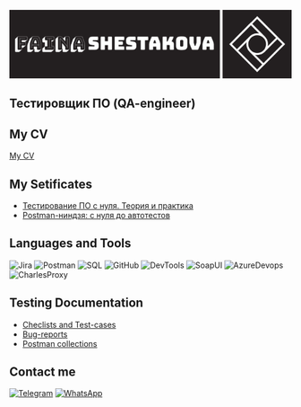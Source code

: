 ![Header](https://github.com/faika99/faika99/blob/main/assets/Faina%20Shestakova%20logo.png)

## Тестировщик ПО (QA-engineer)

## My CV
[My CV]()

## My Setificates

- [Тестирование ПО с нуля. Теория и практика](https://stepik.org/cert/2527897)
- [Postman-ниндзя: с нуля до автотестов](https://stepik.org/cert/2531806)

## Languages and Tools
![Jira](https://img.shields.io/badge/-Jira-1c1f21?style=flat-square&logo=Jira)
![Postman](https://img.shields.io/badge/-Postman-1c1f21?style=flat-square&logo=Postman)
![SQL](https://img.shields.io/badge/-SQL-1c1f21?style=flat-square&logo=mySQL)
![GitHub](https://img.shields.io/badge/-GitHub-1c1f21?style=flat-square&logo=github)
![DevTools](https://img.shields.io/badge/-DevTools-1c1f21?style=flat-square&logo=googlechrome)
![SoapUI](https://img.shields.io/badge/-SoapUI-1c1f21?style=flat-square)
![AzureDevops](https://img.shields.io/badge/-AzureDevops-1c1f21?style=flat-square&logo=azuredevops)
![CharlesProxy](https://img.shields.io/badge/-CharlesProxy-1c1f21?style=flat-square&logo=CharlesProxy)

## Testing Documentation
- [Checlists and Test-cases](https://github.com/faika99/Checlists-and-Test-cases)
- [Bug-reports](https://github.com/faika99/Bug-reports/tree/main)
- [Postman collections](https://github.com/faika99/Postman-collections)

## Contact me
[![Telegram](https://img.shields.io/badge/-Telegram-1c1f21?style=flat-square&logo=telegram)](https://t.me/faika99)
[![WhatsApp](https://img.shields.io/badge/-WhatsApp-1c1f21?style=flat-square&logo=whatsapp)](https://wa.me/79652997660)